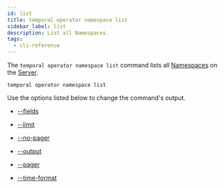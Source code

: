 ```yaml
---
id: list
title: temporal operator namespace list
sidebar_label: list
description: List all Namespaces.
tags:
  - cli-reference
---
```


The `temporal operator namespace list` command lists all [Namespaces](/namespaces) on the [Server](/concepts/what-is-a-frontend-service).

`temporal operator namespace list`

Use the options listed below to change the command's output.

- [--fields](/cli/cmd-options/fields)

- [--limit](/cli/cmd-options/limit)

- [--no-pager](/cli/cmd-options/no-pager)

- [--output](/cli/cmd-options/output)

- [--pager](/cli/cmd-options/pager)

- [--time-format](/cli/cmd-options/time-format)

